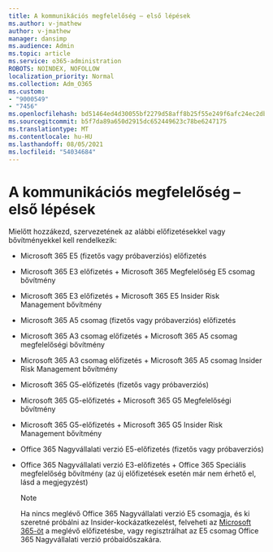 ```yaml
---
title: A kommunikációs megfelelőség – első lépések
ms.author: v-jmathew
author: v-jmathew
manager: dansimp
ms.audience: Admin
ms.topic: article
ms.service: o365-administration
ROBOTS: NOINDEX, NOFOLLOW
localization_priority: Normal
ms.collection: Adm_O365
ms.custom:
- "9000549"
- "7456"
ms.openlocfilehash: bd51464ed4d30055bf2279d58aff8b25f55e249f6afc24ec2db227a1e9bdfbad
ms.sourcegitcommit: b5f7da89a650d2915dc652449623c78be6247175
ms.translationtype: MT
ms.contentlocale: hu-HU
ms.lasthandoff: 08/05/2021
ms.locfileid: "54034684"
---
```

# <a name="get-started-with-communication-compliance"></a>A kommunikációs megfelelőség – első lépések

Mielőtt hozzákezd, szervezetének az alábbi előfizetésekkel vagy bővítményekkel kell rendelkezik:

* Microsoft 365 E5 (fizetős vagy próbaverziós) előfizetés
* Microsoft 365 E3 előfizetés + Microsoft 365 Megfelelőség E5 csomag bővítmény
* Microsoft 365 E3 előfizetés + Microsoft 365 E5 Insider Risk Management bővítmény
* Microsoft 365 A5 csomag (fizetős vagy próbaverziós) előfizetés
* Microsoft 365 A3 csomag előfizetés + Microsoft 365 A5 csomag megfelelőségi bővítmény
* Microsoft 365 A3 csomag előfizetés + Microsoft 365 A5 csomag Insider Risk Management bővítmény
* Microsoft 365 G5-előfizetés (fizetős vagy próbaverziós)
* Microsoft 365 G5-előfizetés + Microsoft 365 G5 Megfelelőségi bővítmény
* Microsoft 365 G5-előfizetés + Microsoft 365 G5 Insider Risk Management bővítmény
* Office 365 Nagyvállalati verzió E5-előfizetés (fizetős vagy próbaverziós)
* Office 365 Nagyvállalati verzió E3-előfizetés + Office 365 Speciális megfelelőség bővítmény (az új előfizetések esetén már nem érhető el, lásd a megjegyzést)

    > [!NOTE]
    > Ha nincs meglévő Office 365 Nagyvállalati verzió E5 csomagja, és ki szeretné próbálni az Insider-kockázatkezelést, felveheti az [Microsoft 365-öt](https://go.microsoft.com/fwlink/?linkid=2130508) a meglévő előfizetésbe, vagy regisztrálhat az E5 csomag Office 365 Nagyvállalati verzió próbaidőszakára.
